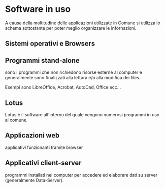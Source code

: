 # Software in uso

 A causa della moltitudine delle applicazioni utilizzate in Comune si utilizza lo schema sottostante per poter meglio organizzare le infornazioni.

## Sistemi operativi e Browsers

## Programmi stand-alone

sono i programmi che non richiedono risorse esterne al computer e generalmente sono finalizzati alla lettura e/o alla modifica dei files.

Esempi sono LibreOffice, Acrobat, AutoCad, Office ecc...

## Lotus

Lotus è il software all'interno del quale vengono numerosi programmi in uso al comune.

## Applicazioni web

applicativi funzionanti tramite browser

## Applicativi client-server

programmi installati nel computer per accedere ed elaborare dati su server (generalmente Data-Server).
